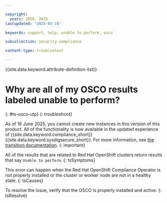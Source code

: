 ```yaml
---

copyright:
  years: 2020, 2025
lastupdated: "2025-05-16"

keywords: support, help, unable to perform, osco

subcollection: security-compliance

content-type: troubleshoot

---
```


{{site.data.keyword.attribute-definition-list}}

# Why are all of my OSCO results labeled unable to perform?
{: #ts-osco-utp}
{: troubleshoot}

As of 16 June 2025, you cannot create new instances in this version of this product. All of the functionality is now available in the updated experience of {{site.data.keyword.compliance_short}} {{site.data.keyword.sysdigsecure_short}}. For more information, see [the transition documentation](/docs/security-compliance?topic=security-compliance-scc-transition). 
{: important}

All of the results that are related to Red Hat OpenShift clusters return results that say `Unable to perform`.
{: tsSymptoms} 

This error can happen when the Red Hat OpenShift Compliance Operator is not properly installed or the cluster or worker node are not in a healthy state.
{: tsCauses}


To resolve the issue, verify that the OSCO is properly installed and active.
{: tsResolve}
